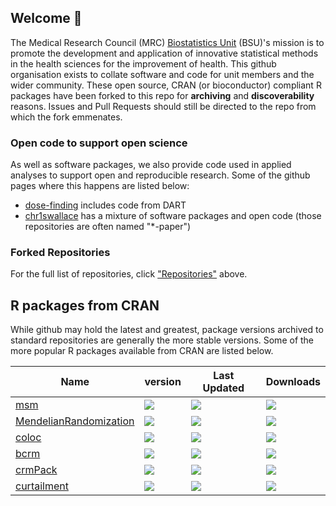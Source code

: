 ## Welcome 👋

The Medical Research Council (MRC) [Biostatistics Unit](https://www.mrc-bsu.cam.ac.uk) (BSU)'s mission is to promote the development and application of innovative statistical methods in the health sciences for the improvement of health.  This github organisation exists to collate software and code for unit members and the wider community. These open source, CRAN (or bioconductor) compliant R packages have been forked to this repo for **archiving** and **discoverability** reasons. Issues and Pull Requests should still be directed to the repo from which the fork emmenates.

<!--- ### Maintainers

- [@pc494](https://github.com/pc494) - Phillip Crout, The Unit's Knowledge Transfer Facilitator
- [@chr1swallace](https://github.com/chr1swallace) - Chris Wallace, Programme Leader -->

### Open code to support open science

As well as software packages, we also provide code used in applied analyses to support open and reproducible research.  Some of the github pages where this happens are listed below:
- [dose-finding](https://github.com/dose-finding) includes code from DART
- [chr1swallace](https://github.com/chr1swallace) has a mixture of software packages and open code (those repositories are often named "*-paper")

### Forked Repositories

For the full list of repositories, click ["Repositories"](https://github.com/orgs/MRCBSU/repositories) above. 

## R packages from CRAN

While github may hold the latest and greatest, package versions archived to standard repositories are generally the more stable versions. Some of the more popular R packages available from CRAN are listed below.

| Name | version | Last Updated | Downloads|
-------|---------|--------------|----------
| [msm](https://cran.r-project.org/package=msm) | ![](https://www.r-pkg.org/badges/version/msm) | ![](https://www.r-pkg.org/badges/ago/msm) | ![](https://cranlogs.r-pkg.org/badges/msm)|
| [MendelianRandomization](https://cran.r-project.org/package=MendelianRandomization) | ![](https://www.r-pkg.org/badges/version/MendelianRandomization) | ![](https://www.r-pkg.org/badges/ago/MendelianRandomization) | ![](https://cranlogs.r-pkg.org/badges/MendelianRandomization)|
| [coloc](https://cran.r-project.org/package=coloc) | ![](https://www.r-pkg.org/badges/version/coloc) | ![](https://www.r-pkg.org/badges/ago/coloc) | ![](https://cranlogs.r-pkg.org/badges/coloc)|
| [bcrm](https://cran.r-project.org/package=bcrm) | ![](https://www.r-pkg.org/badges/version/bcrm) | ![](https://www.r-pkg.org/badges/ago/bcrm) | ![](https://cranlogs.r-pkg.org/badges/bcrm)|
| [crmPack](https://cran.r-project.org/package=crmPack) | ![](https://www.r-pkg.org/badges/version/crmPack) | ![](https://www.r-pkg.org/badges/ago/crmPack) | ![](https://cranlogs.r-pkg.org/badges/crmPack)|
| [curtailment](https://cran.r-project.org/package=curtailment) | ![](https://www.r-pkg.org/badges/version/curtailment) | ![](https://www.r-pkg.org/badges/ago/curtailment) | ![](https://cranlogs.r-pkg.org/badges/curtailment)|

<!--

**Here are some ideas to get you started:**

🙋‍♀️ A short introduction - what is your organization all about?
🌈 Contribution guidelines - how can the community get involved?
👩‍💻 Useful resources - where can the community find your docs? Is there anything else the community should know?
🍿 Fun facts - what does your team eat for breakfast?
🧙 Remember, you can do mighty things with the power of [Markdown](https://docs.github.com/github/writing-on-github/getting-started-with-writing-and-formatting-on-github/basic-writing-and-formatting-syntax)
-->
